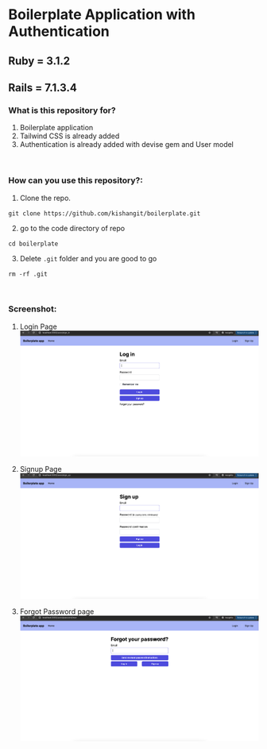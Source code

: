 # Boilerplate Application with Authentication

## Ruby = 3.1.2
## Rails = 7.1.3.4

### What is this repository for?
1. Boilerplate application
2. Tailwind CSS is already added
3. Authentication is already added with devise gem and User model

<br />

### How can you use this repository?:
1. Clone the repo.<br />
```
git clone https://github.com/kishangit/boilerplate.git
```
2. go to the code directory of repo<br />
```
cd boilerplate
```
3. Delete `.git` folder and you are good to go<br />
```
rm -rf .git
```

<br />

### Screenshot:
1. Login Page
![Login Page](/public/login_page.png?raw=true "Login Page")

2. Signup Page
![Signup Page](/public/signup_page.png?raw=true "Signup Page")

3. Forgot Password page
![Forgot Password Page](/public/forgot_password.png?raw=true "Forgot Password Page")